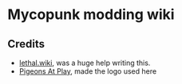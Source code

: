 # Mycopunk modding wiki

## Credits
- [lethal.wiki](https://lethal.wiki), was a huge help writing this.
- [Pigeons At Play](https://mycopunkgame.com), made the logo used here